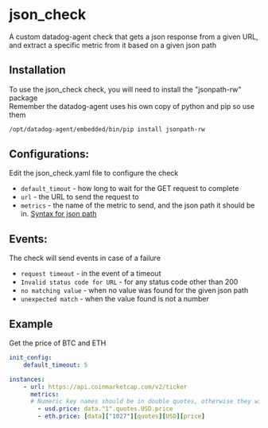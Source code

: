 # json_check  
A custom datadog-agent check that gets a json response from a given URL, and extract a specific metric from it based on a given json path

## Installation

To use the json_check check, you will need to install the "jsonpath-rw" package  
Remember the datadog-agent uses his own copy of python and pip so use them

```bash  
/opt/datadog-agent/embedded/bin/pip install jsonpath-rw
```

## Configurations:
Edit the json_check.yaml file to configure the check

* ```default_timout``` - how long to wait for the GET request to complete  
* ```url``` - the URL to send the request to  
* ```metrics``` - the name of the metric to send, and the json path it should be in. [Syntax for json path](https://github.com/kennknowles/python-jsonpath-rw#jsonpath-syntax)

## Events:
The check will send events in case of a failure  
* ```request timeout``` - in the event of a timeout  
* ```Invalid status code for URL``` - for any status code other than 200  
* ```no matching value``` - when no value was found for the given json path  
* ```unexpected match``` - when the value found is not a number

## Example
Get the price of BTC and ETH
```yaml
init_config:
    default_timeout: 5

instances:
    - url: https://api.coinmarketcap.com/v2/ticker
      metrics: 
      # Numeric key names should be in double quotes, otherwise they will be considered as an array index
        - usd.price: data."1".quotes.USD.price
        - eth.price: [data]["1027"][quotes][USD][price]
```  

